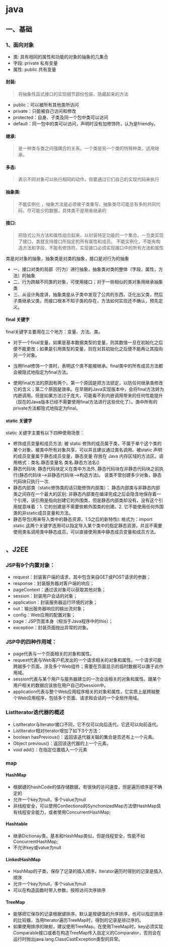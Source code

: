 # java
## 一、基础

### 1、面向对象
+ 类: 具有相同的属性和功能的对象的抽象的几集合
+ 字段: private 私有变量
+ 属性: public 共有变量

#### 封装:
> 将抽象性函式接口的实现细节部份包装、隐藏起来的方法

+ public：可以被所有其他类所访问
+ private：只能被自己访问和修改
+ protected：自身、子类及同一个包中类可以访问
+ default：同一包中的类可以访问，声明时没有加修饰符，认为是friendly。

#### 继承: 
> 是一种类与类之间强耦合的关系，一个类是另一个类的特殊种类，适用继承。

#### 多态: 
> 表示不同对象可以执行相同的动作，但要通过它们自己的实现代码来执行

#### 抽象类:
> 不能实例化 ，抽象方法是必须被子类重写，抽象类尽可能总有多的共同代码，尽可能少的数据，具体类不是用来继承的

#### 接口: 
> 把隐式公共方法和属性组合起来，以封装特定功能的一个集合。一旦类实现了接口，类就支持接口所指定的所有属性和成员。
不能实例化，不能有构造方法和字段，不能有修饰符，实现接口必须实现接口中的所有方法和属性

类是对对象的抽象，抽象类是对类的抽象，接口是对行为的抽象
+ 一、接口对类的局部（行为）进行抽象，抽象类对类的整体（字段，属性，方法）的抽象
+ 二、行为跨越不同类的对象，可使用接口；对于一些相似的类对象用继承抽象类
+ 三、从设计角度讲，抽象类是从子类中发现了公共的东西，泛化出父类，然后子类继承父类，而接口根本不知子类的存在，方法如何实现还不确认，预先定义。

#### final 关键字
final关键字主要用在三个地方：变量、方法、类。

+ 对于一个final变量，如果是基本数据类型的变量，则其数值一旦在初始化之后便不能更改；如果是引用类型的变量，则在对其初始化之后便不能再让其指向另一个对象。

+ 当用final修饰一个类时，表明这个类不能被继承。final类中的所有成员方法都会被隐式地指定为final方法。

+ 使用final方法的原因有两个。第一个原因是把方法锁定，以防任何继承类修改它的含义；第二个原因是效率。在早期的Java实现版本中，会将final方法转为内嵌调用。但是如果方法过于庞大，可能看不到内嵌调用带来的任何性能提升（现在的Java版本已经不需要使用final方法进行这些优化了）。类中所有的private方法都隐式地指定为final。

#### static 关键字
static 关键字主要有以下四种使用场景：

+ 修饰成员变量和成员方法: 被 static 修饰的成员属于类，不属于单个这个类的某个对象，被类中所有对象共享，可以并且建议通过类名调用。被static 声明的成员变量属于静态成员变量，静态变量 存放在 Java 内存区域的方法区。调用格式：类名.静态变量名 类名.静态方法名()
+ 静态代码块: 静态代码块定义在类中方法外, 静态代码块在非静态代码块之前执行(静态代码块—>非静态代码块—>构造方法)。 该类不管创建多少对象，静态代码块只执行一次.
+ 静态内部类（static修饰类的话只能修饰内部类）： 静态内部类与非静态内部类之间存在一个最大的区别: 非静态内部类在编译完成之后会隐含地保存着一个引用，该引用是指向创建它的外围类，但是静态内部类却没有。没有这个引用就意味着：1. 它的创建是不需要依赖外围类的创建。2. 它不能使用任何外围类的非static成员变量和方法。
+ 静态导包(用来导入类中的静态资源，1.5之后的新特性): 格式为：import static 这两个关键字连用可以指定导入某个类中的指定静态资源，并且不需要使用类名调用类中静态成员，可以直接使用类中静态成员变量和成员方法。
## 、J2EE
### JSP有9个内置对象：
+ request：封装客户端的请求，其中包含来自GET或POST请求的参数；
+ response：封装服务器对客户端的响应；
+ pageContext：通过该对象可以获取其他对象；
+ session：封装用户会话的对象；
+ application：封装服务器运行环境的对象；
+ out：输出服务器响应的输出流对象；
+ config：Web应用的配置对象；
+ page：JSP页面本身（相当于Java程序中的this）；
+ exception：封装页面抛出异常的对象。

### JSP中的四种作用域：
+ page代表与一个页面相关的对象和属性。
+ request代表与Web客户机发出的一个请求相关的对象和属性。一个请求可能跨越多个页面，涉及多个Web组件；需要在页面显示的临时数据可以置于此作用域。
+ session代表与某个用户与服务器建立的一次会话相关的对象和属性。跟某个用户相关的数据应该放在用户自己的session中。
+ application代表与整个Web应用程序相关的对象和属性，它实质上是跨越整个Web应用程序，包括多个页面、请求和会话的一个全局作用域。

### ListIterator迭代器的概述

+ ListIterator与Iterator接口不同，它不仅可以向后迭代，它还可以向前迭代。
+ ListIterator相对Iterator增加了如下3个方法：
+ boolean hasPrevious()：返回该迭代器关联的集合是否还有上一个元素。
+ Object previous()：返回该迭代器的上一个元素。
+ void add()：在指定位置插入一个元素

### map
#### HashMap
+ 根据键的hashCode的值存储数据，有很快的访问速度，但是遍历顺序是不确定的
+ 允许一个key为null，多个value为null
+ 非线程安全，可以使用Conllections的SynchonizedMap方法使HashMap具有线程安全能力，或者使用ConcurrentHashMap;
#### Hashtable
+ 继承Dictionay类，基本和HashMap类似，但是线程安全，性能不如ConcurrentHashMap;
+ 不允许key或value为null
#### LinkedHashMap
+ HashMap的子类，保存了记录的插入顺序，Iterator遍历时得到的记录是插入顺序
+ 允许一个key为null，多个value为null
+ 可以在构造函数时带入参数，按照访问次序排序
#### TreeMap
+ 能够把它保存的记录根据键排序，默认是按键值的升序排序，也可以指定排序的比较器，当用Iterator遍历TreeMap时，得到的记录是排过序的。
+ 如果使用排序的映射，建议使用TreeMap。在使用TreeMap时，key必须实现Comparable接口或者在构造TreeMap传入自定义的Comparator，否则会在运行时抛出java.lang.ClassCastException类型的异常。

